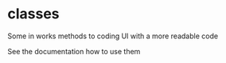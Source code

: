 # classes
Some in works methods to coding UI with a more readable code

See the documentation how to use them
